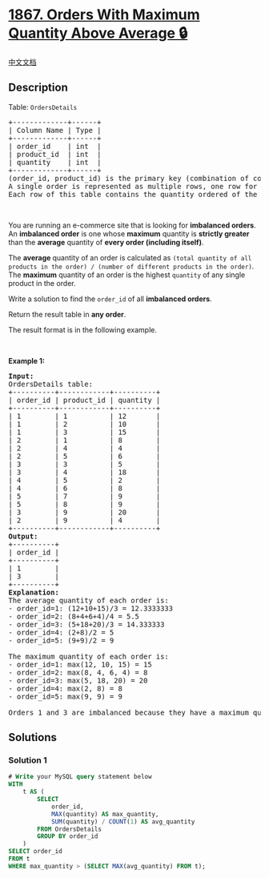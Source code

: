 # [1867. Orders With Maximum Quantity Above Average 🔒](https://leetcode.com/problems/orders-with-maximum-quantity-above-average)

[中文文档](/solution/1800-1899/1867.Orders%20With%20Maximum%20Quantity%20Above%20Average/README.md)

<!-- tags:Database -->

<!-- difficulty:Medium -->

## Description

<p>Table: <code>OrdersDetails</code></p>

<pre>
+-------------+------+
| Column Name | Type |
+-------------+------+
| order_id    | int  |
| product_id  | int  |
| quantity    | int  |
+-------------+------+
(order_id, product_id) is the primary key (combination of columns with unique values) for this table.
A single order is represented as multiple rows, one row for each product in the order.
Each row of this table contains the quantity ordered of the product product_id in the order order_id.
</pre>

<p>&nbsp;</p>

<p>You are running an e-commerce site that is looking for <strong>imbalanced orders</strong>. An <strong>imbalanced order</strong> is one whose <strong>maximum</strong> quantity is <strong>strictly greater</strong> than the <strong>average</strong> quantity of <strong>every order (including itself)</strong>.</p>

<p>The <strong>average </strong>quantity of an order is calculated as <code>(total quantity of all products in the order) / (number of different products in the order)</code>. The <strong>maximum</strong> quantity of an order is the highest <code>quantity</code> of any single product in the order.</p>

<p>Write a solution to find the <code>order_id</code> of all <strong>imbalanced orders</strong>.</p>

<p>Return the result table in <strong>any order</strong>.</p>

<p>The&nbsp;result format is in the following example.</p>

<p>&nbsp;</p>
<p><strong class="example">Example 1:</strong></p>

<pre>
<strong>Input:</strong> 
OrdersDetails table:
+----------+------------+----------+
| order_id | product_id | quantity |
+----------+------------+----------+
| 1        | 1          | 12       |
| 1        | 2          | 10       |
| 1        | 3          | 15       |
| 2        | 1          | 8        |
| 2        | 4          | 4        |
| 2        | 5          | 6        |
| 3        | 3          | 5        |
| 3        | 4          | 18       |
| 4        | 5          | 2        |
| 4        | 6          | 8        |
| 5        | 7          | 9        |
| 5        | 8          | 9        |
| 3        | 9          | 20       |
| 2        | 9          | 4        |
+----------+------------+----------+
<strong>Output:</strong> 
+----------+
| order_id |
+----------+
| 1        |
| 3        |
+----------+
<strong>Explanation:</strong> 
The average quantity of each order is:
- order_id=1: (12+10+15)/3 = 12.3333333
- order_id=2: (8+4+6+4)/4 = 5.5
- order_id=3: (5+18+20)/3 = 14.333333
- order_id=4: (2+8)/2 = 5
- order_id=5: (9+9)/2 = 9

The maximum quantity of each order is:
- order_id=1: max(12, 10, 15) = 15
- order_id=2: max(8, 4, 6, 4) = 8
- order_id=3: max(5, 18, 20) = 20
- order_id=4: max(2, 8) = 8
- order_id=5: max(9, 9) = 9

Orders 1 and 3 are imbalanced because they have a maximum quantity that exceeds the average quantity of every order.
</pre>

## Solutions

### Solution 1

<!-- tabs:start -->

```sql
# Write your MySQL query statement below
WITH
    t AS (
        SELECT
            order_id,
            MAX(quantity) AS max_quantity,
            SUM(quantity) / COUNT(1) AS avg_quantity
        FROM OrdersDetails
        GROUP BY order_id
    )
SELECT order_id
FROM t
WHERE max_quantity > (SELECT MAX(avg_quantity) FROM t);
```

<!-- tabs:end -->

<!-- end -->
